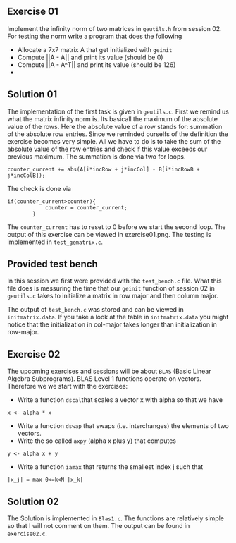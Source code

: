 ## Exercise 01
Implement the infinity norm of two matrices in `geutils.h` from session 02. For testing the norm write a program that does the following
* Allocate a 7x7 matrix A that get initialized with `geinit`
* Compute ||A - A|| and print its value (should be 0)
* Compute ||A - A^T|| and print its value (should be 126)
*
## Solution 01 
The implementation of the first task is given in `geutils.c`. First we remind us what the matrix infinity norm is. Its basicall the maximum of the absolute value of the rows. Here the absolute value of a row stands for: summation of the absolute row entries. 
Since we reminded ourselfs of the definition the exercise becomes very simple. All we have to do is to take the sum of the absolute value of the row entries and check if this value exceeds our previous maximum. The summation is done via two for loops. 
```
counter_current += abs(A[i*incRow + j*incCol] - B[i*incRowB + j*incColB]);
```
The check is done via 
```
if(counter_current>counter){
            counter = counter_current;
        }
```
The `counter_current` has to reset to 0 before we start the second loop. 
The output of this exercise can be viewed in exercise01.png. The testing is implemented in `test_gematrix.c`.

## Provided test bench
In this session we first were provided with the `test_bench.c` file. What this file does is messuring the time that our `geinit` function of session 02 in `geutils.c` takes to initialize a matrix in row major and then column major. 

The output of `test_bench.c` was stored and can be viewed in `initmatrix.data`. If you take a look at the table in `initmatrix.data` you might notice that the initialization in col-major takes longer than initialization in row-major. 

## Exercise 02
The upcoming exercises and sessions will be about `BLAS` (Basic Linear Algebra Subprograms). BLAS Level 1 functions operate on vectors. Therefore we we start with the exercises: 
* Write a function `dscal`that scales a vector x with alpha so that we have
```
x <- alpha * x
```

* Write a function `dswap` that swaps (i.e. interchanges) the elements of two vectors. 
* Write the so called `axpy` (alpha x plus y) that computes 
```
y <- alpha x + y
``` 
* Write a function `iamax` that returns the smallest index j such that 
``` 
|x_j| = max 0<=k<N |x_k|
```

## Solution 02 
The Solution is implemented in `Blas1.c`. The functions are relatively simple so that I will not comment on them. The output can be found in `exercise02.c`.